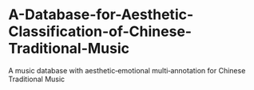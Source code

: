 # A-Database-for-Aesthetic-Classification-of-Chinese-Traditional-Music
A music database with aesthetic‐emotional multi‐annotation for Chinese Traditional Music

